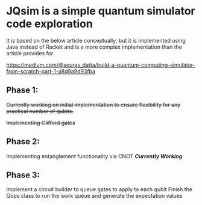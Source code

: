# JQsim is a simple quantum simulator code exploration

It is based on the below article conceptually, but it is implemented using Java instead of Racket and is a more
complex implementation than the article provides for.

https://medium.com/@sourav_datta/build-a-quantum-computing-simulator-from-scratch-part-1-a8d9a9d93fba

## Phase 1:
~~Currently working on initial implementation to ensure flexibility for any practical number of qubits.~~

~~Implementing Clifford gates~~

## Phase 2:
Implementing entanglement functionality via CNOT
***Currently Working***

## Phase 3: 
Implement a circuit builder to queue gates to apply to each qubit
Finish the Qops class to run the work queue and generate the expectation values

